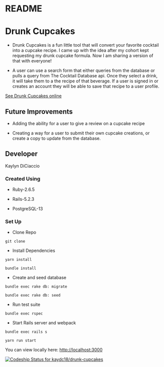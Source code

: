 # README

<h1>Drunk Cupcakes</h1>

* Drunk Cupcakes is a fun little tool that will convert your favorite cocktail into a cupcake recipe. I came up with the idea after my cohort kept requesting my drunk cupcake formula. Now I am sharing a version of that with everyone!


* A user can use a search form that either queries from the database or pulls a query from The Cocktail Database api. Once they select a drink, it will take them to a the recipe of that beverage. If a user is signed in or creates an account they will be able to save that recipe to a user profile.

[See Drunk Cupcakes online](https://drunkcupcakes.herokuapp.com)

<h2>Future Improvements</h2>

* Adding the ability for a user to give a review on a cupcake recipe

* Creating a way for a user to submit their own cupcake creations, or create a copy to update from the database.

<h2>Developer</h2>

Kaylyn DiCiaccio

<h3>Created Using</h3>

* Ruby-2.6.5

* Rails-5.2.3

* PostgreSQL-13

<h3>Set Up</h3>

* Clone Repo
```
git clone
```
* Install Dependencies
```
yarn install
```
```
bundle install
```
* Create and seed database
```
bundle exec rake db: migrate
```
```
bundle exec rake db: seed
```
* Run test suite
```
bundle exec rspec
```
* Start Rails server and webpack
```
bundle exec rails s
```
```
yarn run start
```
You can view locally here: <http://localhost:3000>





[![Codeship Status for kaydc18/drunk-cupcakes](https://app.codeship.com/projects/8ff21815-d233-475c-bb3c-b993fb09c548/status?branch=main)](https://app.codeship.com/projects/416577)
